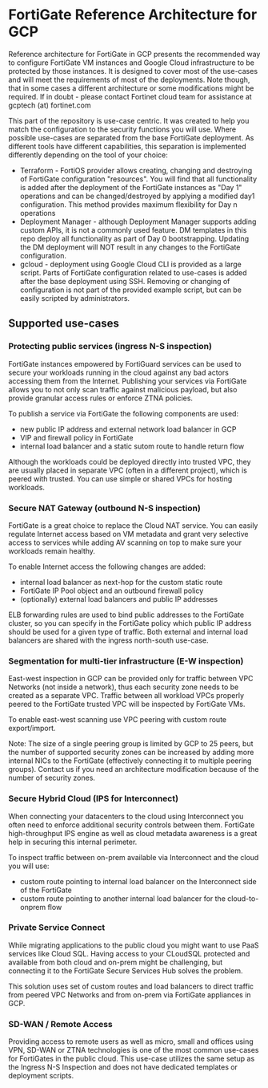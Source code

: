 # FortiGate Reference Architecture for GCP

Reference architecture for FortiGate in GCP presents the recommended way to configure FortiGate VM instances and Google Cloud infrastructure to be protected by those instances. It is designed to cover most of the use-cases and will meet the requirements of most of the deployments. Note though, that in some cases a different architecture or some modifications might be required. If in doubt - please contact Fortinet cloud team for assistance at gcptech (at) fortinet.com

This part of the repository is use-case centric. It was created to help you match the configuration to the security functions you will use. Where possible use-cases are separated from the base FortiGate deployment. As different tools have different capabilities, this separation is implemented differently depending on the tool of your choice:
- Terraform - FortiOS provider allows creating, changing and destroying of FortiGate configuration "resources". You will find that all functionality is added after the deployment of the FortiGate instances as "Day 1" operations and can be changed/destroyed by applying a modified day1 configuration. This method provides maximum flexibility for Day n operations
- Deployment Manager - although Deployment Manager supports adding custom APIs, it is not a commonly used feature. DM templates in this repo deploy all functionality as part of Day 0 bootstrapping. Updating the DM deployment will NOT result in any changes to the FortiGate configuration.
- gcloud - deployment using Google Cloud CLI is provided as a large script. Parts of FortiGate configuration related to use-cases is added after the base deployment using SSH. Removing or changing of configuration is not part of the provided example script, but can be easily scripted by administrators.

## Supported use-cases
### Protecting public services (ingress N-S inspection)

FortiGate instances empowered by FortiGuard services can be used to secure your workloads running in the cloud against any bad actors accessing them from the Internet. Publishing your services via FortiGate allows you to not only scan traffic against malicious payload, but also provide granular access rules or enforce ZTNA policies.

To publish a service via FortiGate the following components are used:
- new public IP address and external network load balancer in GCP
- VIP and firewall policy in FortiGate
- internal load balancer and a static sutom route to handle return flow

Although the workloads could be deployed directly into trusted VPC, they are usually placed in separate VPC (often in a different project), which is peered with trusted. You can use simple or shared VPCs for hosting workloads.

### Secure NAT Gateway (outbound N-S inspection)

FortiGate is a great choice to replace the Cloud NAT service. You can easily regulate Internet access based on VM metadata and grant very selective access to services while adding AV scanning on top to make sure your workloads remain healthy.

To enable Internet access the following changes are added:
- internal load balancer as next-hop for the custom static route
- FortiGate IP Pool object and an outbound firewall policy
- (optionally) external load balancers and public IP addresses

ELB forwarding rules are used to bind public addresses to the FortiGate cluster, so you can specify in the FortiGate policy which public IP address should be used for a given type of traffic. Both external and internal load balancers are shared with the ingress north-south use-case.

### Segmentation for multi-tier infrastructure (E-W inspection)

East-west inspection in GCP can be provided only for traffic between VPC Networks (not inside a network), thus each security zone needs to be created as a separate VPC. Traffic between all workload VPCs properly peered to the FortiGate trusted VPC will be inspected by FortiGate VMs.

To enable east-west scanning use VPC peering with custom route export/import.

Note: The size of a single peering group is limited by GCP to 25 peers, but the number of supported security zones can be increased by adding more internal NICs to the FortiGate (effectively connecting it to multiple peering groups). Contact us if you need an architecture modification because of the number of security zones.

### Secure Hybrid Cloud (IPS for Interconnect)

When connecting your datacenters to the cloud using Interconnect you often need to enforce additional security controls between them. FortiGate high-throughput IPS engine as well as cloud metadata awareness is a great help in securing this internal perimeter.

To inspect traffic between on-prem available via Interconnect and the cloud you will use:
- custom route pointing to internal load balancer on the Interconnect side of the FortiGate
- custom route pointing to another internal load balancer for the cloud-to-onprem flow


### Private Service Connect

While migrating applications to the public cloud you might want to use PaaS services like Cloud SQL. Having access to your CLoudSQL protected and available from both cloud and on-prem might be challenging, but connecting it to the FortiGate Secure Services Hub solves the problem.

This solution uses set of custom routes and load balancers to direct traffic from peered VPC Networks and from on-prem via FortiGate appliances in GCP.

### SD-WAN / Remote Access

Providing access to remote users as well as micro, small and offices using VPN, SD-WAN or ZTNA technologies is one of the most common use-cases for FortiGates in the public cloud. This use-case utilizes the same setup as the Ingress N-S Inspection and does not have dedicated templates or deployment scripts.
